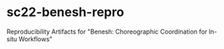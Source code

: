 # sc22-benesh-repro
Reproducibility Artifacts for "Benesh: Choreographic Coordination for In-situ Workflows"
